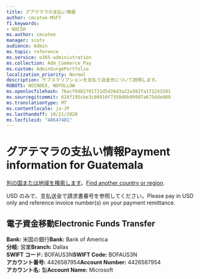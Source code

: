 ```yaml
---
title: グアテマラの支払い情報
author: cmcatee-MSFT
f1.keywords:
- NOCSH
ms.author: cmcatee
manager: scotv
audience: Admin
ms.topic: reference
ms.service: o365-administration
ms.collection: Adm_Commerce_Pay
ms.custom: AdminSurgePortfolio
localization_priority: Normal
description: サブスクリプションを支払う送金先について説明します。
ROBOTS: NOINDEX, NOFOLLOW
ms.openlocfilehash: 76acf9d82701721d5d26d3a22a382fa171243281
ms.sourcegitcommit: 628f195cbe3c00910f7350d8b09997a675dde989
ms.translationtype: MT
ms.contentlocale: ja-JP
ms.lasthandoff: 10/21/2020
ms.locfileid: "48647401"
---
```

# <a name="payment-information-for-guatemala"></a><span data-ttu-id="38139-103">グアテマラの支払い情報</span><span class="sxs-lookup"><span data-stu-id="38139-103">Payment information for Guatemala</span></span>

<span data-ttu-id="38139-104">[別の国または地域を検索します](../billing-and-payments/pay-for-your-subscription.md)。</span><span class="sxs-lookup"><span data-stu-id="38139-104">[Find another country or region](../billing-and-payments/pay-for-your-subscription.md).</span></span>

<span data-ttu-id="38139-105">USD のみで、支払送金で請求書番号を参照してください。</span><span class="sxs-lookup"><span data-stu-id="38139-105">Please pay in USD only and reference invoice number(s) on your payment remittance.</span></span>

## <a name="electronic-funds-transfer"></a><span data-ttu-id="38139-106">電子資金移動</span><span class="sxs-lookup"><span data-stu-id="38139-106">Electronic Funds Transfer</span></span>

<span data-ttu-id="38139-107">**Bank:** 米国の銀行</span><span class="sxs-lookup"><span data-stu-id="38139-107">**Bank:** Bank of America</span></span>  
<span data-ttu-id="38139-108">**分岐:** 営業</span><span class="sxs-lookup"><span data-stu-id="38139-108">**Branch:** Dallas</span></span>  
<span data-ttu-id="38139-109">**SWIFT コード:** BOFAUS3N</span><span class="sxs-lookup"><span data-stu-id="38139-109">**SWIFT Code:** BOFAUS3N</span></span>  
<span data-ttu-id="38139-110">**アカウント番号:** 4426587954</span><span class="sxs-lookup"><span data-stu-id="38139-110">**Account Number:** 4426587954</span></span>  
<span data-ttu-id="38139-111">**アカウント名:** 製</span><span class="sxs-lookup"><span data-stu-id="38139-111">**Account Name:** Microsoft</span></span>  